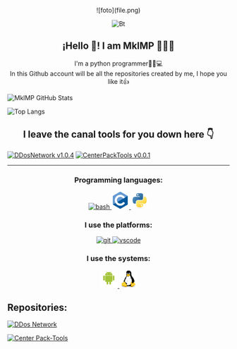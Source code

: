 
<p align="center">![foto](file.png)</p>       

<p align="center"><img src="https://user-images.githubusercontent.com/49580304/110318584-81067880-7fc2-11eb-8391-152d308e7f2b.gif" alt="Bt">

<h2 align="center">¡Hello 👋! I am MklMP 👨🏻‍💻</h2>

<p align="center"<br/>I'm a python programmer👨🏻💻<br/>In this Github account will be all the repositories created by me, I hope you like it👍</p>


![MklMP GitHub Stats](https://github-readme-stats.vercel.app/api?username=MklMP&show_icons=true&theme=holi&layout=compact&bg_color=000000&title_color=9813b9&icon_color=9813b9&border_color=9813b9&rank_icon=github)

![Top Langs](https://github-readme-stats.vercel.app/api/top-langs/?username=MklMP&theme=holi&layout=compact&bg_color=000000&title_color=9813b9&border_color=9813b9&text_bold=true)

<h2 align="center">I leave the canal tools for you down here 👇</h2>

[![DDosNetwork v1.0.4](https://img.shields.io/badge/DDosNetwork-1.2.0-blue)](https://github.com/MklMP/DDos-Network.git)
[![CenterPackTools v0.0.1](https://img.shields.io/badge/CenterPackTools-2.0.1-blue)](https://github.com/MklMP/Center-PackTools.git)

---
<h3 align="center">Programming languages:</h3>
<p align="center"> <a href="" target="_blank"> <img src="https://cdn.jsdelivr.net/gh/devicons/devicon@latest/icons/bash/bash-original.svg" alt="bash" width="40" height="40"/> </a> <a href="" target="_blank"> <img src="https://raw.githubusercontent.com/devicons/devicon/master/icons/c/c-original.svg" alt="c" width="40" height="40"/> </a> <a href="https://www.python.org" target="_blank"> <img src="https://raw.githubusercontent.com/devicons/devicon/master/icons/python/python-original.svg" alt="python" width="40" height="40"/> </a></p>

<h3 align="center">I use the platforms:</h3>
<p align="center"> <a href="https://git-scm.com/" target="_blank"> <img src="https://www.vectorlogo.zone/logos/git-scm/git-scm-icon.svg" alt="git" width="40" height="40"/> </a><a href="" target="_blank"> <img src="https://cdn.jsdelivr.net/gh/devicons/devicon@latest/icons/visualstudio/visualstudio-original.svg" alt="vscode" width="40" height="40"/> </a> </p>


<h3 align="center">I use the systems:</h3>
<p align="center"> <a href="https://developer.android.com" target="_blank"> <img src="https://raw.githubusercontent.com/devicons/devicon/master/icons/android/android-original-wordmark.svg" alt="android" width="40" height="40"/> </a> <a> <img src="https://raw.githubusercontent.com/devicons/devicon/master/icons/linux/linux-original.svg" alt="linux" width="40" height="40"/> </a> </p>

## Repositories:

[![DDos Network](https://github-readme-stats.vercel.app/api/pin/?username=MklMP&repo=DDos-Network&theme=holi&layout=compact&bg_color=000000&title_color=9813b9&icon_color=9813b9&border_color=9813b9)](https://github.com/MklMP/DDos-Network.git)

[![Center Pack-Tools](https://github-readme-stats.vercel.app/api/pin/?username=MklMP&repo=Center-PackTools&theme=midnight-purple)](https://github.com/MklMP/Center-PackTools.git)


